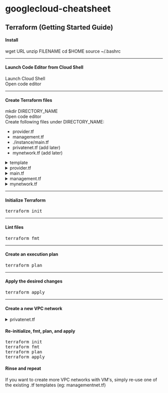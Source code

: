 # googlecloud-cheatsheet

## Terraform (Getting Started Guide)

#### Install  
wget URL
unzip FILENAME
cd $HOME
source ~/.bashrc

<hr>

#### Launch Code Editor from Cloud Shell
Launch Cloud Shell<br>
Open code editor

<hr>

#### Create Terraform files
mkdir DIRECTORY_NAME<br>
Open code editor<br>
Create following files under DIRECTORY_NAME:<br>

- provider.tf
- management.tf
- ./instance/main.tf
- privatenet.tf (add later)
- mynetwork.tf  (add later)

<details>
<summary>template</summary>
  
```
Details go here
```
</details>

<details>
<summary>provider.tf</summary>
  
```
provider "google" {}
```
</details>

<details>
<summary>main.tf</summary>
  
```
variable "instance_name" {}
variable "instance_zone" {}
variable "instance_type" {
  default = "n1-standard-1"
  }
variable "instance_subnetwork" {}

resource "google_compute_instance" "vm_instance" {
  name         = "${var.instance_name}"
  zone         = "${var.instance_zone}"
  machine_type = "${var.instance_type}"
  boot_disk {
    initialize_params {
      image = "debian-cloud/debian-9"
      }
  }
  network_interface {
    subnetwork = "${var.instance_subnetwork}"
    access_config {
      # Allocate a one-to-one NAT IP to the instance
    }
  }
}
```
</details>

<details>
<summary>management.tf</summary>
  
```
# Create the managementnet network
resource "google_compute_network" "managementnet" {
  name                    = "managementnet"
  auto_create_subnetworks = "false"
}

# Create managementsubnet-us subnetwork
resource "google_compute_subnetwork" "managementsubnet-us" {
  name          = "managementsubnet-us"
  region        = "us-central1"
  network       = google_compute_network.managementnet.self_link
  ip_cidr_range = "10.130.0.0/20"
}

# Add a firewall rule to allow HTTP, SSH, and RDP traffic on managementnet
resource "google_compute_firewall" "managementnet-allow-http-ssh-rdp-icmp" {
  name    = "managementnet-allow-http-ssh-rdp-icmp"
  network = google_compute_network.managementnet.self_link
  allow {
    protocol = "tcp"
    ports    = ["22", "80", "3389"]
  }
  allow {
    protocol = "icmp"
  }
}

# Add the managementnet-us-vm instance
module "managementnet-us-vm" {
  source              = "./instance"
  instance_name       = "managementnet-us-vm"
  instance_zone       = "us-central1-a"
  instance_subnetwork = google_compute_subnetwork.managementsubnet-us.self_link
}
```
</details>

<details>
<summary>mynetwork.tf</summary>
  
```
# Create the mynetwork network
resource "google_compute_network" "mynetwork" {
  name                    = "mynetwork"
  auto_create_subnetworks = true
}

# Create a firewall rule to allow HTTP, SSH, RDP and ICMP traffic on mynetwork
resource "google_compute_firewall" "mynetwork_allow_http_ssh_rdp_icmp" {
  name    = "mynetwork-allow-http-ssh-rdp-icmp"
  network = google_compute_network.mynetwork.self_link
  allow {
    protocol = "tcp"
    ports    = ["22", "80", "3389"]
  }
  allow {
    protocol = "icmp"
  }
}

# Create the mynet-us-vm instance
module "mynet-us-vm" {
  source              = "./instance"
  instance_name       = "mynet-us-vm"
  instance_zone       = "us-central1-a"
  instance_subnetwork = google_compute_network.mynetwork.self_link
}

# Create the mynet-eu-vm" instance
module "mynet-eu-vm" {
  source              = "./instance"
  instance_name       = "mynet-eu-vm"
  instance_zone       = "europe-west1-d"
  instance_subnetwork = google_compute_network.mynetwork.self_link
}
```
</details>

<hr>

#### Initialize Terraform
<pre>
terraform init
</pre>

<hr>

#### Lint files
<pre>
terraform fmt
</pre>

<hr>

#### Create an execution plan
<pre>
terraform plan
</pre>

<hr>

#### Apply the desired changes
<pre>
terraform apply
</pre>

<hr>

#### Create a new VPC network
<details>
<summary>privatenet.tf</summary>
  
```
# Create privatenet network
resource "google_compute_network" "privatenet" {
  name                    = "privatenet"
  auto_create_subnetworks = false
}

# Create privatesubnet-us subnetwork
resource "google_compute_subnetwork" "privatesubnet-us" {
  name          = "privatesubnet-us"
  region        = "us-central1"
  network       = google_compute_network.privatenet.self_link
  ip_cidr_range = "172.16.0.0/24"
}

# Create privatesubnet-eu subnetwork
resource "google_compute_subnetwork" "privatesubnet-eu" {
  name          = "privatesubnet-eu"
  region        = "europe-west1"
  network       = google_compute_network.privatenet.self_link
  ip_cidr_range = "172.20.0.0/24"
}

# Create a firewall rule to allow HTTP, SSH, RDP and ICMP traffic on privatenet
resource "google_compute_firewall" "privatenet-allow-http-ssh-rdp-icmp" {
  name    = "privatenet-allow-http-ssh-rdp-icmp"
  network = google_compute_network.privatenet.self_link
  allow {
    protocol = "tcp"
    ports    = ["22", "80", "3389"]
  }
  allow {
    protocol = "icmp"
  }
}

# Add the privatenet-us-vm instance
module "privatenet-us-vm" {
  source              = "./instance"
  instance_name       = "privatenet-us-vm"
  instance_zone       = "us-central1-a"
  instance_subnetwork = google_compute_subnetwork.privatesubnet-us.self_link
}
```
</details>

#### Re-initialize, fmt, plan, and apply
<pre>
terraform init
terraform fmt
terraform plan
terraform apply
</pre>

#### Rinse and repeat 
If you want to create more VPC networks with VM's, simply re-use one of the existing .tf templates (eg: managementnet.tf)

